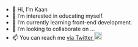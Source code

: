 - 👋 Hi, I’m Kaan
- 👀 I’m interested in educating myself.
- 🌱 I’m currently learning front-end development.
- 💞️ I’m looking to collaborate on ...
- 📫 You can reach me <a href="https://www.twitter.com/kaancelikk" target="_blank">via Twitter <img src="https://upload.wikimedia.org/wikipedia/commons/thumb/4/4f/Twitter-logo.svg/2491px-Twitter-logo.svg.png" width="20px"> </a>
<!-- obviously target_blank is meaningless -->
